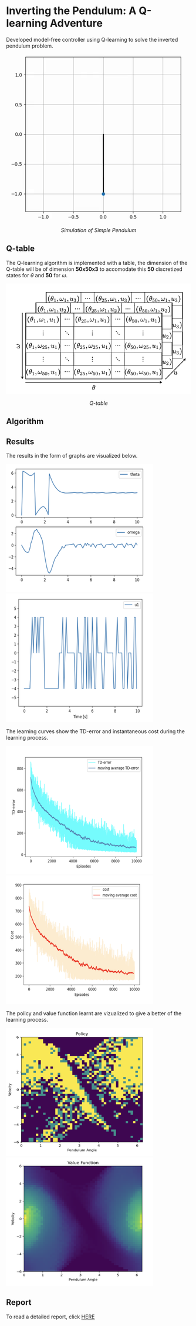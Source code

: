 # Inverting the Pendulum: A Q-learning Adventure
Developed model-free controller using Q-learning to solve the inverted pendulum problem.

<p align = 'center'><img src ='assets/inverted_pendulum.gif'></p>   
<p align = 'center'><em>Simulation of Simple Pendulum</em></p> 

## Q-table

The Q-learning algorithm is implemented with a table, the dimension of the Q-table will be of dimension $\mathbf{50x50x3}$ to accomodate this $\mathbf{50}$ discretized states for $\theta$ and $\mathbf{50}$ for $\omega$.
<p align = 'center'><img src ='assets/Q-table.png' width="550" height="300" ></p>   
<p align = 'center'><em>Q-table</em></p> 

## Algorithm


## Results
The results in the form of graphs are visualized below.
<p float="center">
  <img src="assets/u=4(state).png" width="400" height="350" />
  <img src="assets/u=4(control).png" width="400" height="350" /> 
</p>

The learning curves show the TD-error and instantaneous cost during the learning process.
<p float="center">
  <img src="assets/u=4(error).png" width="400" height="350" />
  <img src="assets/u=4(cost).png" width="400" height="350" /> 
</p>

The policy and value function learnt are vizualized to give a better of the learning process.
<p float="center">
  <img src="assets/u=4(policy).png" width="400" height="350" />
  <img src="assets/u=4(value).png" width="400" height="350" /> 
</p>

## Report
To read a detailed report, click [HERE](https://pages.github.com/)
